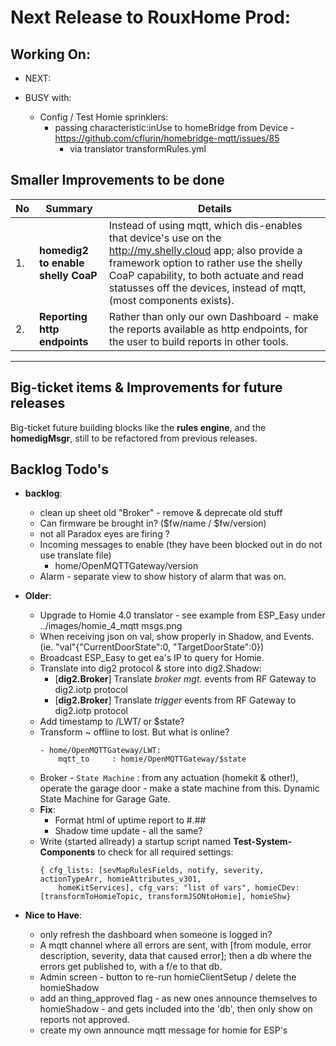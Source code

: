 # Next Release to RouxHome Prod:

## Working On:

- NEXT:

- BUSY with:

    - Config / Test Homie sprinklers:
        - passing characteristic:inUse to homeBridge from Device - https://github.com/cflurin/homebridge-mqtt/issues/85 
            - via translator transformRules.yml 


## Smaller Improvements to be done    

|No| Summary  | Details |
|--|----------|---------|
|1.|**homedig2 to enable shelly CoaP** | Instead of using mqtt, which dis-enables that device's use on the http://my.shelly.cloud app; also provide a framework option to rather use the shelly CoaP capability, to both actuate and read statusses off the devices, instead of mqtt, (most components exists). |
|2.|**Reporting http endpoints** | Rather than only our own Dashboard - make the reports available as http endpoints, for the user to build reports in other tools. |


* * *   
## Big-ticket items & Improvements for future releases  

Big-ticket future building blocks like the **rules engine**, and the **homedigMsgr**, still to be refactored from previous releases.



## Backlog Todo's

- **backlog**: 
    - clean up sheet old "Broker" - remove & deprecate old stuff
    - Can firmware be brought in? ($fw/name / $fw/version)
    - not all Paradox eyes are firing ?
    - Incoming messages to enable (they have been blocked out in do not use translate file)
        - home/OpenMQTTGateway/version
    - Alarm - separate view to show history of alarm that was on.

- **Older**:
    - Upgrade to Homie 4.0 translator - see example from ESP_Easy under ../images/homie_4_mqtt msgs.png
    - When receiving json on val, show properly in Shadow, and Events. (ie. "val"{"CurrentDoorState":0, "TargetDoorState":0})
    - Broadcast ESP_Easy to get ea's IP to query for Homie.
    - Translate into dig2 protocol & store into dig2.Shadow:
        - [**dig2.Broker**] Translate _broker mgt._ events from RF Gateway to dig2.iotp protocol  
        - [**dig2.Broker**] Translate _trigger_ events from RF Gateway to dig2.iotp protocol
    - Add timestamp to /LWT/ or $state?
    - Transform ~ offline to lost. But what is online?
        ```
        - home/OpenMQTTGateway/LWT:
            mqtt_to     : homie/OpenMQTTGateway/$state
        ```
    - Broker - `State Machine` : from any actuation (homekit & other!), operate the garage door - make a state machine from this. Dynamic State Machine for Garage Gate.
    - **Fix**:
        - Format html of uptime report to #.##
        - Shadow time update - all the same?
    - Write (started allready) a startup script named **Test-System-Components** to check for all required settings:
        ```
        { cfg_lists: [sevMapRulesFields, notify, severity, actionTypeArr, homieAttributes_v301,
            homeKitServices], cfg_vars: "list of vars", homieCDev: [transformToHomieTopic, transformJSONtoHomie], homieShw}
        ```

- **Nice to Have**:
  - only refresh the dashboard when someone is logged in?
  - A mqtt channel where all errors are sent, with [from module, error description, severity, data that caused error]; then a db where the errors get published to, with a f/e to that db.
  - Admin screen - button to re-run homieClientSetup / delete the homieShadow
  - add an thing_approved flag - as new ones announce themselves to homieShadow - and gets included into the 'db', then only show on reports not approved.
  - create my own announce mqtt message for homie for ESP's
